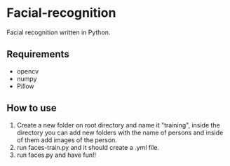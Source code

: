 # Facial-recognition
Facial recognition written in Python.

## Requirements
- opencv
- numpy
- Pillow

## How to use 
1. Create a new folder on root directory and name it "training", inside the directory you can add new folders with the name of persons and inside of them add images of the person.
2. run faces-train.py and it should create a .yml file.
3. run faces.py and have fun!!
